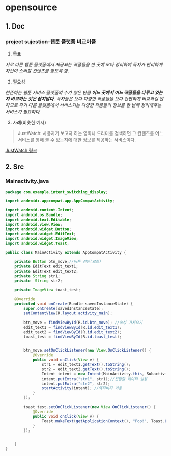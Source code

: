 # **opensource**
## 1. **Doc**
### project sujestion-웹툰 플랫폼 비교어플 
1. 목표

_서로 다른 웹툰 플랫폼에서 제공되는 작품들을 한 곳에 모아 정리하여 독자가 편리하게 자신이 소비할 컨텐츠를 찾도록 함._

2. 필요성

_현존하는 웹툰 서비스 플랫폼의 수가 많은 만큼 **_어느 곳에서 어느 작품들을 다루고 있는지 비교하는 것은 쉽지않다._** 독자들은 보다 다양한 작품들을 보다 간편하게 비교하길 원하므로 각기 다른 플랫폼에서 서비스되는 다양한 작품들의 정보를 한 번에 정리해주는 서비스가 필요하다._


3. 사례(비슷한 예시)
> JustWatch: 사용자가 보고자 하는 영화나 드라마를 검색하면 그 컨텐츠를 어느 서비스를 통해 볼 수 있는지에 대한 정보를 제공하는 서비스이다.

[JustWatch 링크](https://www.justwatch.com/kr)


## 2. **Src**
### Mainactivity.java

 
```java
package com.example.intent_switching_display;

import androidx.appcompat.app.AppCompatActivity;

import android.content.Intent;
import android.os.Bundle;
import android.text.Editable;
import android.view.View;
import android.widget.Button;
import android.widget.EditText;
import android.widget.ImageView;
import android.widget.Toast;

public class MainActivity extends AppCompatActivity {

    private Button btn_move;//버튼 선언(로컬)
    private EditText edit_text1;
    private EditText edit_text2;
    private String str1;
    private  String str2;

    private ImageView toast_test;

    @Override
    protected void onCreate(Bundle savedInstanceState) {
        super.onCreate(savedInstanceState);
        setContentView(R.layout.activity_main);

        btn_move = findViewById(R.id.btn_move); //속성 가져오기
        edit_text1 = findViewById(R.id.edit_text1);
        edit_text2 = findViewById(R.id.edit_text2);
        toast_test = findViewById(R.id.toast_test);


        btn_move.setOnClickListener(new View.OnClickListener() {
            @Override
            public void onClick(View v) {
                str1 = edit_text1.getText().toString();
                str2 = edit_text2.getText().toString();
                Intent intent = new Intent(MainActivity.this, Subactivity.class);//인텐트 선언(인텐트=화면객체)
                intent.putExtra("str1", str1);//전달할 데이터 설정
                intent.putExtra("str2", str2);
                startActivity(intent); //액티비티 이동
            }
        });

        toast_test.setOnClickListener(new View.OnClickListener() {
            @Override
            public void onClick(View v) {
                Toast.makeText(getApplicationContext(), "Pop!", Toast.LENGTH_SHORT).show();
            }
        });


    }
}
```
